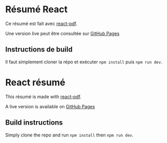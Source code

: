 # Résumé React 
Ce résumé est fait avec [react-pdf](https://react-pdf.org/).

Une version live peut être consultée sur [GitHub Pages](https://flmontpetit.github.io/resume/)

## Instructions de build
Il faut simplement cloner la répo et exécuter `npm install` puis `npm run dev`.

# React résumé
This résumé is made with [react-pdf](https://react-pdf.org/).

A live version is available on [GitHub Pages](https://flmontpetit.github.io/resume/)

## Build instructions
Simply clone the repo and run `npm install` then `npm run dev`.

